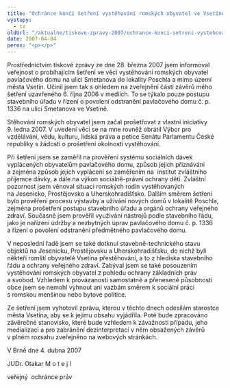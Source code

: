 ```yaml
---
title: "Ochránce končí šetření vystěhování romských obyvatel ve Vsetíně"
vystupy:
  - tz
oldUrl: "/aktualne/tiskove-zpravy-2007/ochrance-konci-setreni-vystehovani-romskych-obyvatel-ve-vsetine"
date: 2007-04-04
perex: "<p></p>"
---
```


<!-- imported from the old website -->

<p>Prostřednictvím tiskové zprávy ze dne 28. března 2007 jsem informoval veřejnost o probíhajícím šetření ve věci vystěhování romských obyvatel pavlačového domu na ulici Smetanova do lokality Poschla a mimo území města Vsetín. Učinil jsem tak s ohledem na zveřejnění části závěrů mého šetření uzavřeného 6. října 2006 v mediích. To se týkalo pouze postupu stavebního úřadu v řízení o povolení odstranění pavlačového domu č. p. 1336 na ulici Smetanova ve Vsetíně. <p></p></p><p>Stěhování romských obyvatel jsem začal prošetřovat z vlastní iniciativy 9. ledna 2007. V uvedení věci se na mne rovněž obrátil Výbor pro vzdělávání, vědu, kulturu, lidská práva a petice Senátu Parlamentu České republiky s žádostí o prošetření okolností vystěhování.<p></p></p><p>Při šetření jsem se zaměřil na prověření systému sociálních dávek vyplácených obyvatelům pavlačového domu, způsob jejich přiznávání a zejména způsob jejich vyplácení se zaměřením na  institut zvláštního příjemce dávky, a dále na výkon sociálně-právní ochrany dětí. Zvláštní pozornost jsem věnoval situaci romských rodin vystěhovaných na Jesenicko, Prostějovsko a Uherskohradišťsko. Dalším směrem šetření bylo prověření procesu výstavby a užívání nových domů v lokalitě Poschla, zejména prošetření postupu stavebního úřadu a orgánů ochrany veřejného zdraví. Současně jsem prověřil využívání nástrojů podle stavebního řádu, jako je nařízení údržby a nezbytných úprav pavlačového domu č. p. 1336 a řízení o povolení odstranění předmětného pavlačového domu. <p></p></p><p>V neposlední řadě jsem se také dotknul stavebně-technického stavu objektů na Jesenicku, Prostějovsku a Uherskohradišťsku, do nichž byli někteří romští obyvatelé Vsetína přestěhováni, a to z hlediska stavebního řádu a ochrany veřejného zdraví. Zabýval jsem se také posouzením vystěhování romských obyvatel z pohledu ochrany základních práv a svobod. Vzhledem k provázanosti samostatné a přenesené působnosti obce jsem se nemohl vyhnout ani vazbám směrem k sociální práci s romskou menšinou nebo bytové politice. <p></p></p><p>Ze šetření jsem vyhotovil zprávu, kterou v těchto dnech odesílám starostce města Vsetína, aby se k jejímu obsahu vyjádřila. Poté bude zpracováno závěrečné stanovisko, které bude vzhledem k závažnosti případu, jeho medializaci a pro zabránění dezinterpretací v něm obsažených závěrů  v plném rozsahu zveřejněno na webových stránkách. <p></p></p><p>V Brně dne 4. dubna 2007<p></p></p><p>JUDr. Otakar M o t e j l<p></p></p><p>veřejný  ochránce práv<p></p></p>
